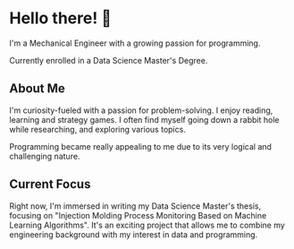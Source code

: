 # Hello there! 👋

I'm a Mechanical Engineer with a growing passion for programming.

Currently enrolled in a Data Science Master's Degree.

## About Me

I'm curiosity-fueled with a passion for problem-solving. I enjoy reading, learning and strategy games.
I often find myself going down a rabbit hole while researching, and exploring various topics.

Programming became really appealing to me due to its very logical and challenging nature.

## Current Focus

Right now, I'm immersed in writing my Data Science Master's thesis, focusing on "Injection Molding Process Monitoring Based on Machine Learning Algorithms". It's an exciting project that allows me to combine my engineering background with my interest in data and programming.
